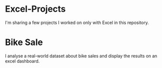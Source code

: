 # Excel-Projects

I'm sharing a few projects I worked on only with Excel in this repository.

# Bike Sale

I analyse a real-world dataset about bike sales and display the results on an excel dashboard.
